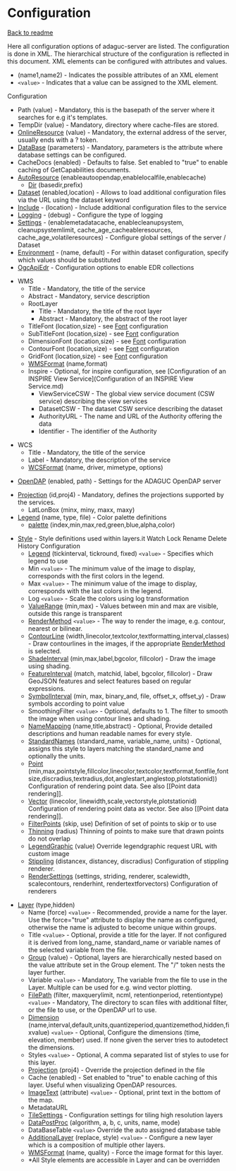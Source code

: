 Configuration
=============

[Back to readme](../../Readme.md)

Here all configuration options of adaguc-server are listed. The configuration is done in XML. The hierarchical structure of the configuration is reflected in this document. XML elements can be configured with attributes and values. 

-   (name1,name2) - Indicates the possible attributes of an XML element
-   `<value>` - Indicates that a value can be assigned to the XML
    element.

Configuration

-   Path (value) - Mandatory, this is the basepath of the server where
    it searches for e.g it's templates.
-   TempDir (value) - Mandatory, directory where cache-files are stored.
-   [OnlineResource](OnlineResource.md) (value) - Mandatory, the external address of
    the server, usually ends with a ? token.
-   [DataBase](DataBase.md) (parameters) - Mandatory, parameters is the
    attribute where database settings can be configured.
-   CacheDocs (enabled) - Defaults to false. Set enabled to "true" to
    enable caching of GetCapabilities documents.
-   [AutoResource](AutoResource.md) (enableautoopendap,enablelocalfile,enablecache)
    -   [Dir](Dir.md) (basedir,prefix)
-   [Dataset](Dataset.md) (enabled,location) - Allows to load additional
    configuration files via the URL using the dataset keyword
-   [Include](Include.md) - (location) - Include additional configuration
    files to the service
-   [Logging](Logging.md) - (debug) - Configure the type of logging
-   [Settings](Settings.md) - (enablemetadatacache, enablecleanupsystem, cleanupsystemlimit, cache_age_cacheableresources, cache_age_volatileresources) - Configure global settings of the server / Dataset
-   [Environment](Environment.md) - (name, default) - For within dataset configuration, specify which values should be substituted
-   [OgcApiEdr](EDRConfiguration/EDR.md) - Configuration options to enable EDR collections

<!-- -->

-   WMS
    -   Title - Mandatory, the title of the service
    -   Abstract - Mandatory, service description
    -   RootLayer
        -   Title - Mandatory, the title of the root layer
        -   Abstract - Mandatory, the abstract of the root layer
    -   TitleFont (location,size) - see [Font](Font.md) configuration
    -   SubTitleFont (location,size) - see [Font](Font.md) configuration
    -   DimensionFont (location,size) - see [Font](Font.md) configuration
    -   ContourFont (location,size) - see [Font](Font.md) configuration
    -   GridFont (location,size) - see [Font](Font.md) configuration
    -   [WMSFormat](WMSFormat.md) (name,format)
    -   Inspire - Optional, for inspire configuration, see
        [Configuration of an INSPIRE View Service](Configuration of an INSPIRE View Service.md)
        -   ViewServiceCSW - The global view service document (CSW
            service) describing the view services
        -   DatasetCSW - The dataset CSW service describing the dataset
        -   AuthorityURL - The name and URL of the Authority offering
            the data
        -   Identifier - The identifier of the Authority

<!-- -->

-   WCS
    -   Title - Mandatory, the title of the service
    -   Label - Mandatory, the description of the service
    -   [WCSFormat](WCSFormat.md) (name, driver, mimetype, options)

<!-- -->

-   [OpenDAP](OpenDAP.md) (enabled, path) - Settings for the ADAGUC OpenDAP
    server

<!-- -->

-   [Projection](Projection.md) (id,proj4) - Mandatory, defines the projections
    supported by the services.
    -   LatLonBox (minx, miny, maxx, maxy)
-   [Legend](Legend.md) (name, type, file) - Color palette definitions
    -   [palette](palette.md) (index,min,max,red,green,blue,alpha,color)

<!-- -->

-   [Style](Style.md) - Style definitions used within layers.it Watch Lock
    Rename Delete History
    Configuration
    -   [Legend](Legend.md) (tickinterval, tickround, fixed) `<value>` - Specifies which legend to use
    -   Min `<value>` - The minimum value of the image to display, corresponds with the first colors in the legend.
    -   Max `<value>` - The minimum value of the image to display, corresponds with the last colors in the legend.
    -   Log `<value>` - Scale the colors using log transformation
    -   [ValueRange](ValueRange.md) (min,max) - Values between min and max are visible, outside this range is transparent
    -   [RenderMethod](RenderMethod.md) `<value>` - The way to render the image, e.g. contour, nearest or bilinear.
    -   [ContourLine](ContourLine.md) (width,linecolor,textcolor,textformatting,interval,classes) - Draw contourlines in the images, if the appropriate [RenderMethod](RenderMethod.md) is selected.
    -   [ShadeInterval](ShadeInterval.md) (min,max,label,bgcolor, fillcolor) - Draw the image using shading.
    -   [FeatureInterval](FeatureInterval.md) (match, matchid, label, bgcolor, fillcolor) - Draw GeoJSON features and select features based on regular expressions.
    -   [SymbolInterval](SymbolInterval.md) (min, max, binary_and, file, offset_x, offset_y) - Draw symbols according to point value
    -   SmoothingFilter `<value>` - Optional, defaults to 1. The filter to smooth the image when using contour lines and shading.
    -   [NameMapping](NameMapping.md) (name,title,abstract) - Optional, Provide detailed descriptions and human readable names for every style.
    -   [StandardNames](StandardNames.md) (standard_name, variable_name, units) - Optional, assigns this style to layers matching the standard_name and optionally the units.
    -   [Point](Point.md) (min,max,pointstyle,fillcolor,linecolor,textcolor,textformat,fontfile,fontsize,discradius,textradius,dot,anglestart,anglestop,plotstationid)) Configuration of rendering point data. See also \[\[Point data
        rendering\]\].
    -   [Vector](Vector.md) (linecolor,
        linewidth,scale,vectorstyle,plotstationid) Configuration of
        rendering point data as vector. See also \[\[Point data
        rendering\]\].
    -   [FilterPoints](FilterPoints.md) (skip, use) Definition of set of points to
        skip or to use
    -   [Thinning](Thinning.md) (radius) Thinning of points to make sure that
        drawn points do not overlap
    -   [LegendGraphic](LegendGraphic.md) (value) Override legendgraphic request URL
        with custom image
    -   [Stippling](Stippling.md) (distancex, distancey, discradius)
        Configuration of stippling renderer.
    -   [RenderSettings](RenderSettings.md) (settings, striding, renderer, scalewidth, scalecontours, renderhint, rendertextforvectors) Configuration of
        renderers

<!-- -->

-   [Layer](Layer.md) (type,hidden)
    -   Name (force) `<value>` - Recommended, provide a name for the
        layer. Use the force="true" attribute to display the name as
        configured, otherwise the name is adjusted to become unique
        within groups.
    -   Title `<value>` - Optional, provide a title for the layer.
        If not configured it is derived from long_name, standard_name
        or variable names of the selected variable from the file.
    -   [Group](Group.md) (value) - Optional, layers are hierarchically
        nested based on the value attribute set in the Group element.
        The "/" token nests the layer further.
    -   Variable `<value>` - Mandatory, The variable from the file
        to use in the Layer. Multiple can be used for e.g. wind vector
        plotting.
    -   [FilePath](FilePath.md) (filter, maxquerylimit, ncml, retentionperiod, retentiontype) `<value>` -
        Mandatory, The directory to scan files with additional filter,
        or the file to use, or the OpenDAP url to use.
    -   [Dimension](Dimension.md)
        (name,interval,default,units,quantizeperiod,quantizemethod,hidden,fixvalue)
        `<value>` - Optional, Configure the dimensions (time,
        elevation, member) used. If none given the server tries to
        autodetect the dimensions.
    -   Styles `<value>` - Optional, A comma separated list of
        styles to use for this layer.
    -   [Projection](Projection.md) (proj4) - Override the projection defined in
        the file
    -   Cache (enabled) - <deprecated> Set enabled to "true" to
        enable caching of this layer. Useful when visualizing OpenDAP
        resources.
    -   [ImageText](ImageText.md) (attribute) `<value>` - Optional, print
        text in the bottom of the map.
    -   MetadataURL
    -   [TileSettings](TileSettings.md) - Configuration settings for tiling high
        resolution layers
    -   [DataPostProc](DataPostProc.md) (algorithm, a, b, c, units, name, mode)
    -   DataBaseTable `<value>` Override the auto assigned
        database table
    -   [AdditionalLayer](AdditionalLayer.md) (replace, style) `<value>` -
        Configure a new layer which is a composition of multiple other
        layers.
    -   [WMSFormat](WMSFormat.md) (name, quality) - Force the image format for this layer.
    -   \*All Style elements are accessible in Layer and can be
        overridden

